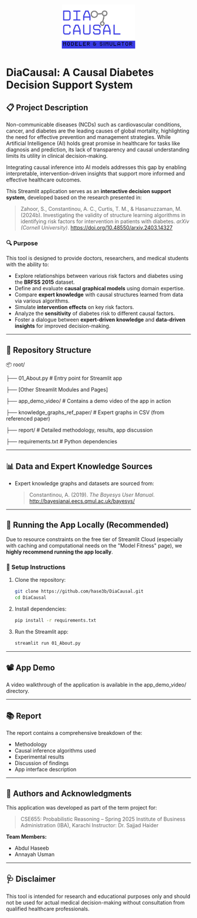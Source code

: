 <p align="center">
  <img src="assets/logo.png" alt="App Logo" width="200"/>
</p>

# DiaCausal: A Causal Diabetes Decision Support System

## 📋 Project Description

Non-communicable diseases (NCDs) such as cardiovascular conditions, cancer, and diabetes are the leading causes of global mortality, highlighting the need for effective prevention and management strategies. While Artificial Intelligence (AI) holds great promise in healthcare for tasks like diagnosis and prediction, its lack of transparency and causal understanding limits its utility in clinical decision-making. 

Integrating causal inference into AI models addresses this gap by enabling interpretable, intervention-driven insights that support more informed and effective healthcare outcomes.

This Streamlit application serves as an **interactive decision support system**, developed based on the research presented in:

> Zahoor, S., Constantinou, A. C., Curtis, T. M., & Hasanuzzaman, M. (2024b). Investigating the validity of structure learning
> algorithms in identifying risk factors for intervention in patients with diabetes. *arXiv (Cornell University)*.
> https://doi.org/10.48550/arxiv.2403.14327

### 🔍 Purpose

This tool is designed to provide doctors, researchers, and medical students with the ability to:

- Explore relationships between various risk factors and diabetes using the **BRFSS 2015** dataset.
- Define and evaluate **causal graphical models** using domain expertise.
- Compare **expert knowledge** with causal structures learned from data via various algorithms.
- Simulate **intervention effects** on key risk factors.
- Analyze the **sensitivity** of diabetes risk to different causal factors.
- Foster a dialogue between **expert-driven knowledge** and **data-driven insights** for improved decision-making.

---

## 📁 Repository Structure

📦 root/

├── 01_About.py # Entry point for Streamlit app

├── [Other Streamlit Modules and Pages]

├── app_demo_video/ # Contains a demo video of the app in action

├── knowledge_graphs_ref_paper/ # Expert graphs in CSV (from referenced paper)

├── report/ # Detailed methodology, results, app discussion

├── requirements.txt # Python dependencies

---

## 📊 Data and Expert Knowledge Sources

- Expert knowledge graphs and datasets are sourced from:
  > Constantinou, A. (2019). *The Bayesys User Manual*.  
  > http://bayesianai.eecs.qmul.ac.uk/bayesys/

---

## 🚀 Running the App Locally (Recommended)

Due to resource constraints on the free tier of Streamlit Cloud (especially with caching and computational needs on the "Model Fitness" page), we **highly recommend running the app locally**.

### 🔧 Setup Instructions

1. Clone the repository:

   ```bash
   git clone https://github.com/hase3b/DiaCausal.git
   cd DiaCausal
   ```

2. Install dependencies:

   ```bash
   pip install -r requirements.txt
   ```

3. Run the Streamlit app:
  
   ```bash
   streamlit run 01_About.py
   ```

---

## 📽️ App Demo

A video walkthrough of the application is available in the app_demo_video/ directory.

---

## 📚 Report

The report contains a comprehensive breakdown of the:

* Methodology
* Causal inference algorithms used
* Experimental results
* Discussion of findings
* App interface description

---

## 🤝 Authors and Acknowledgments

This application was developed as part of the term project for:

> CSE655: Probabilistic Reasoning – Spring 2025
> Institute of Business Administration (IBA), Karachi
> Instructor: Dr. Sajjad Haider

**Team Members:**

* Abdul Haseeb
* Annayah Usman

---

## 🩺 Disclaimer
This tool is intended for research and educational purposes only and should not be used for actual medical decision-making without consultation from qualified healthcare professionals.
